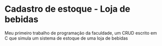 # Cadastro de estoque - Loja de bebidas

Meu primeiro trabalho de programação da faculdade, um CRUD escrito em C que simula um sistema de estoque de uma loja de bebidas

